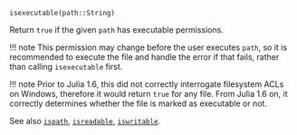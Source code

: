 ```
isexecutable(path::String)
```

Return `true` if the given `path` has executable permissions.

!!! note
    This permission may change before the user executes `path`, so it is recommended to execute the file and handle the error if that fails, rather than calling `isexecutable` first.


!!! note
    Prior to Julia 1.6, this did not correctly interrogate filesystem ACLs on Windows, therefore it would return `true` for any file.  From Julia 1.6 on, it correctly determines whether the file is marked as executable or not.


See also [`ispath`](@ref), [`isreadable`](@ref), [`iswritable`](@ref).
